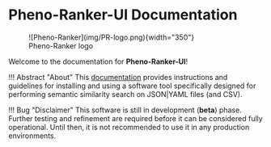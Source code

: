 # Pheno-Ranker-UI Documentation

<figure markdown>
 ![Pheno-Ranker](img/PR-logo.png){width="350"}
 <figcaption>Pheno-Ranker logo</figcaption>
</figure>

Welcome to the documentation for **Pheno-Ranker-UI**!

!!! Abstract "About" 
    This [documentation](https://cnag-biomedical-informatics.github.io/pheno-ranker) provides instructions and guidelines for installing and using a software tool specifically designed for performing semantic similarity search on JSON|YAML files (and CSV).

!!! Bug "Disclaimer"
    This software is still in development (**beta**) phase. Further testing and refinement are required before it can be considered fully operational. Until then, it is not recommended to use it in any production environments.